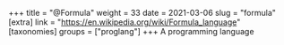 +++
title = "@Formula"
weight = 33
date = 2021-03-06
slug = "formula"
[extra]
link = "https://en.wikipedia.org/wiki/Formula_language"
[taxonomies]
groups = ["proglang"]
+++
A programming language

